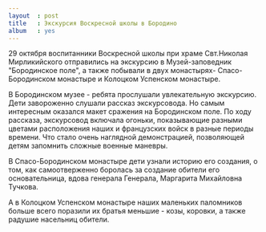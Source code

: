 ```yaml
---
layout  : post
title   : Экскурсия Воскресной школы в Бородино
album   : yes
---
```

29 октября воспитанники Воскресной школы при храме Свт.Николая Мирликийского отправились на экскурсию в Музей-заповедник "Бородинское поле", а также побывали в двух монастырях- Спасо-Бородинском монастыре и Колоцком Успенском монастыре.

В Бородинском музее - ребята прослушали увлекательную экскурсию. Дети завороженно слушали рассказ экскурсовода. Но самым интересным оказался макет сражения на Бородинском поле. По ходу рассказа, экскурсовод включала огоньки, показывающие разными цветами расположения наших и французских войск в разные периоды времени. Что стало очень наглядной демонстрацией, позволяющей детям запомнить сложные военные маневры.

В Спасо-Бородинском монастыре дети узнали историю его создания, о том, как самоотверженно боролась за создание обители его основательница, вдова генерала Генерала, Маргарита Михайловна Тучкова.

А в Колоцком Успенском монастыре наших маленьких паломников больше всего поразили их братья меньшие - козы, коровки, а также радушие насельниц обители.

